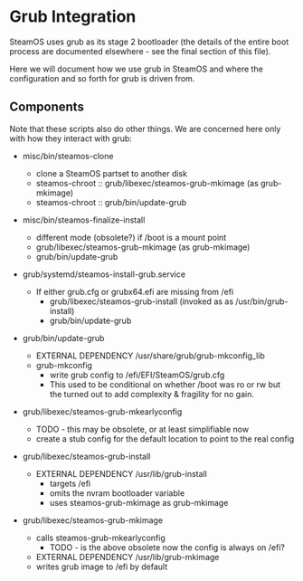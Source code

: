 Grub Integration
================

SteamOS uses grub as its stage 2 bootloader (the details of the entire
boot process are documented elsewhere - see the final section of this
file).

Here we will document how we use grub in SteamOS and where the configuration
and so forth for grub is driven from.

Components
---------------

Note that these scripts also do other things. We are concerned here only
with how they interact with grub:

 * misc/bin/steamos-clone
   * clone a SteamOS partset to another disk
   * steamos-chroot :: grub/libexec/steamos-grub-mkimage (as grub-mkimage)
   * steamos-chroot :: grub/bin/update-grub
   
 * misc/bin/steamos-finalize-install
   * different mode (obsolete?) if /boot is a mount point
   * grub/libexec/steamos-grub-mkimage (as grub-mkimage)
   * grub/bin/update-grub
   
 * grub/systemd/steamos-install-grub.service
   * If either grub.cfg or grubx64.efi are missing from /efi
     * grub/libexec/steamos-grub-install (invoked as as /usr/bin/grub-install)
     * grub/bin/update-grub

 * grub/bin/update-grub
   * EXTERNAL DEPENDENCY /usr/share/grub/grub-mkconfig_lib
   * grub-mkconfig
     * write grub config to /efi/EFI/SteamOS/grub.cfg
     * This used to be conditional on whether /boot was ro or rw but
       the turned out to add complexity & fragility for no gain.

 * grub/libexec/steamos-grub-mkearlyconfig
   * TODO - this may be obsolete, or at least simplifiable now
   * create a stub config for the default location to point to the real config

 * grub/libexec/steamos-grub-install
   * EXTERNAL DEPENDENCY /usr/lib/grub-install
     * targets /efi
     * omits the nvram bootloader variable
     * uses steamos-grub-mkimage as grub-mkimage

 * grub/libexec/steamos-grub-mkimage
   * calls steamos-grub-mkearlyconfig
     * TODO - is the above obsolete now the config is always on /efi?
   * EXTERNAL DEPENDENCY /usr/lib/grub-mkimage
   * writes grub image to /efi by default

